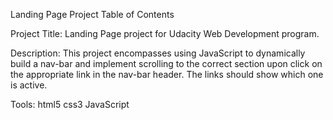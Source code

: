 Landing Page Project
Table of Contents

Project Title: Landing Page project for Udacity Web Development program.

Description: This project encompasses using JavaScript to dynamically build a nav-bar and implement scrolling to the correct section upon click on the appropriate link in the nav-bar header. The links should show which one is active.

Tools:
  html5
  css3
  JavaScript
  
